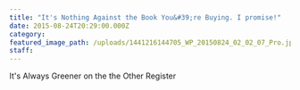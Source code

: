 ```yaml
---
title: "It's Nothing Against the Book You&#39;re Buying. I promise!"
date: 2015-08-24T20:29:00.000Z
category:
featured_image_path: /uploads/1441216144705_WP_20150824_02_02_07_Pro.jpg
staff:
---
```

It's Always Greener on the the Other Register
